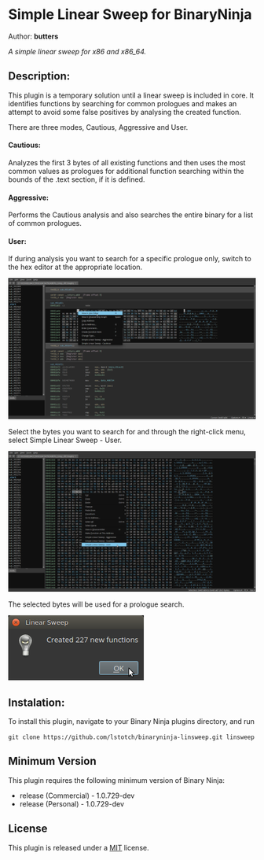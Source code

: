 # Simple Linear Sweep for BinaryNinja
Author: **butters**

_A simple linear sweep for x86 and x86_64._

## Description:

This plugin is a temporary solution until a linear sweep is included in core. It identifies functions by searching for common prologues and makes an attempt to avoid some false positives by analysing the created function. 

There are three modes, Cautious, Aggressive and User.

#### Cautious:
Analyzes the first 3 bytes of all existing functions and then uses the most common values as prologues for additional function searching within the bounds of the .text section, if it is defined.

#### Aggressive:
Performs the Cautious analysis and also searches the entire binary for a list of common prologues.
 
#### User:
If during analysis you want to search for a specific prologue only, switch to the hex editor at the appropriate location.

![Select](screenshots/1.png)


Select the bytes you want to search for and through the right-click menu, select Simple Linear Sweep - User.

![Select](screenshots/2.png)


The selected bytes will be used for a prologue search.

![Select](screenshots/3.png)

## Instalation:

To install this plugin, navigate to your Binary Ninja plugins directory, and run

```git clone https://github.com/lstotch/binaryninja-linsweep.git linsweep```

## Minimum Version

This plugin requires the following minimum version of Binary Ninja:

 * release (Commercial) - 1.0.729-dev
 * release (Personal) - 1.0.729-dev

## License

This plugin is released under a [MIT](LICENSE) license.

